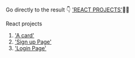 
Go directly to the result 👇
['REACT PROJECTS']()👩‍💻

React projects 
1. ['A card'](https://imaginative-panda-9e45d5.netlify.app/card.js)
2. ['Sign up Page'](https://imaginative-panda-9e45d5.netlify.app/signup.js)
3. ['Login Page'](https://imaginative-panda-9e45d5.netlify.app/login.js)
